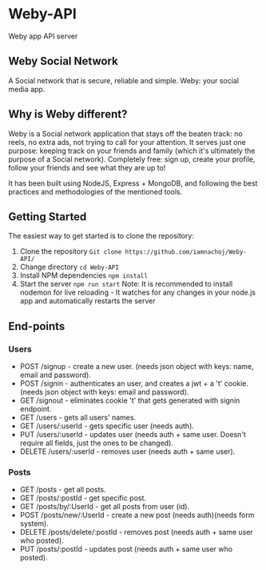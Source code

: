 # Weby-API
 Weby app API server

## Weby Social Network
A Social network that is secure, reliable and simple. Weby: your social media app. 

## Why is Weby different?
Weby is a Social network application that stays off the beaten track: no reels, no extra ads, not trying to call for your attention. It serves just one purpose: keeping track on your friends and family (which it's ultimately the purpose of a Social network). Completely free: sign up, create your profile, follow your friends and see what they are up to!

It has been built using NodeJS, Express + MongoDB, and following the best practices and methodologies of the mentioned tools. 

## Getting Started

The easiest way to get started is to clone the repository:

1. Clone the repository ``Git clone https://github.com/iamnachoj/Weby-API/``
2. Change directory ``cd Weby-API``
3. Install NPM dependencies ``npm install``
6. Start the server ``npm run start``
   Note: It is recommended to install nodemon for live reloading - It watches for any changes in your node.js app and automatically restarts the server

## End-points
### Users
- POST /signup - create a new user. (needs json object with keys: name, email and password).
- POST /signin - authenticates an user, and creates a jwt + a 't' cookie. (needs json object with keys: email and password).
- GET /signout - eliminates cookie 't' that gets generated with signin endpoint.
- GET /users - gets all users' names.
- GET /users/:userId - gets specific user (needs auth).
- PUT /users/:userId - updates user (needs auth + same user. Doesn't require all fields, just the ones to be changed).
- DELETE /users/:userId - removes user (needs auth + same user).

### Posts
- GET /posts - get all posts.
- GET /posts/:postId - get specific post.
- GET /posts/by/:UserId - get all posts from user (id).
- POST /posts/new/:UserId - create a new post (needs auth)(needs form system).
- DELETE /posts/delete/:postId - removes post (needs auth + same user who posted).
- PUT /posts/:postId - updates post (needs auth + same user who posted).

